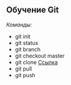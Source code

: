 ## Обучение Git
*Команды:*

* git init
* git status
* git branch
* git checkout master
* git clone [Ссылка](https://github.com/IliaAleks/GU_3691_product.git)
* git pull
* git push
